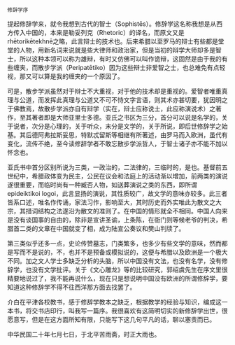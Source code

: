     修辞学序 

   提起修辞学来，就令我想到古代的智士（Sophistēs）。修辞学这名称我想是从西方传入中国的，本来是勒妥列克（Rhetoric）的译名，而原文又是 rhētorikētekhnē之略，此言辩士的技术也。后来希腊以至罗马的辩士有些都是堂堂的人物，用新名词来说就是些大律师和政治家，但是当初的辩学大师却多是智士，所以这种本领可以称为雄辩，有时又仿佛可以叫作诡辩，这固然是由于我的有些缠夹，而散步学派（Peripatētiko）因为这些辩士非爱智之士，也总难免有点轻视，那又可以算是我的缠夹的一个原因了。

   可是，散步学派虽然对于辩士不大重视，对于他的技术却是重视的。爱智者唯重真理与公道，而发挥此真理与公道又不可不恃文字言语，则其术亦甚切要，犹因明之于佛教焉，故散步学派亦自有辩学（实在，辩士应称说士，此应称演说术）之著作，至其著者即是大师亚里士多德。亚氏之书区为三分，首分可以说是名学的，关于说者，次分是心理的，关于听众，末分是文学的，关于所说，即后世修辞学之始基。其后德阿弗拉斯妥思，特默忒留斯等相继有所著述，由罗马而入欧洲，虽代有变化，流传不绝，至今读修辞学者不敢忘散步学派哲人，于智士诸子亦不能不加以怀念也。

   亚氏书中首分区别所说为三类，一政治的，二法律的，三临时的，是也。基督前五世纪中，希腊政体变为民主，公民在议会和法庭上的活动渐以增加，前两类的演说遂很重要，而临时尚有一种臧否人物，如送葬演说之类的东西，即所谓epideiktikoi logoi，此言显扬的演说，其性质较广，故文学的意味亦较多。此三者皆系口述，唯名作传诵，家法习作，影响至大，其时历史而外实唯此为散文之大宗，其措词结构之法遂沿为散文的准则了。在中国的情形就全不相同。中国人向来是没有谈国事的自由的，除非是宣讲圣谕，上条陈，在衙门则等候老爷的判决，希腊首二类的文章在中国就变了相，成为陆宣公奏议和樊山判牍了。

   第三类似乎还多一点，史论传赞墓志，门类繁多，也多少有些文学的意味，然而都是写而不是说的，不，也并不是预备或模拟说的，这便与希腊以及欧洲是一个极大不同。加之文人学士多缺乏分析的头脑，所以中国没有文法，也没有名学，没有修辞学，也没有文学批评。关于《文心雕龙》等的比较研究，郭绍虞先生在序文里很精要地说过了，我不能再说什么，现在只是想说明中国没有欧洲的所谓修辞学，要知道这种修辞学不得不往西洋那方面去找罢了。

   介白在平津各校教书，感于修辞学教本之缺乏，根据教学的经验与知识，编成这一本书，将交书店印行，叫我写一篇序。我很喜欢有这简明切实的新修辞学出世，很愿意写，但是在这方面所知有限，只能写下这几句平凡的话，聊以塞责而已。

   中华民国二十年七月七日，于北平苦雨斋，时正大雨也。

